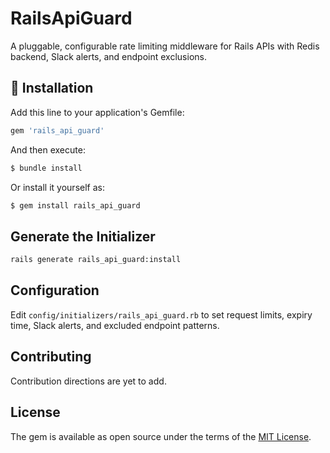 # RailsApiGuard

A pluggable, configurable rate limiting middleware for Rails APIs with Redis backend, Slack alerts, and endpoint exclusions.

## 🚀 Installation

Add this line to your application's Gemfile:

```ruby
gem 'rails_api_guard'
```

And then execute:
```bash
$ bundle install
```

Or install it yourself as:
```bash
$ gem install rails_api_guard
```

## Generate the Initializer
```bash
rails generate rails_api_guard:install
```

## Configuration
Edit `config/initializers/rails_api_guard.rb` to set request limits, expiry time, Slack alerts, and excluded endpoint patterns.

## Contributing
Contribution directions are yet to add.

## License
The gem is available as open source under the terms of the [MIT License](https://opensource.org/licenses/MIT).
